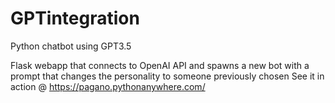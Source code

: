 # GPTintegration
Python chatbot using GPT3.5

Flask webapp that connects to OpenAI API and spawns a new bot with a prompt that changes the personality to someone previously chosen
See it in action @ https://pagano.pythonanywhere.com/
